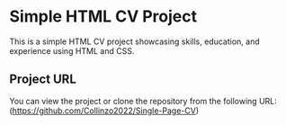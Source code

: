 # Simple HTML CV Project

This is a simple HTML CV project showcasing skills, education, and experience using HTML and CSS.

## Project URL
You can view the project or clone the repository from the following URL: (https://github.com/Collinzo2022/Single-Page-CV)
